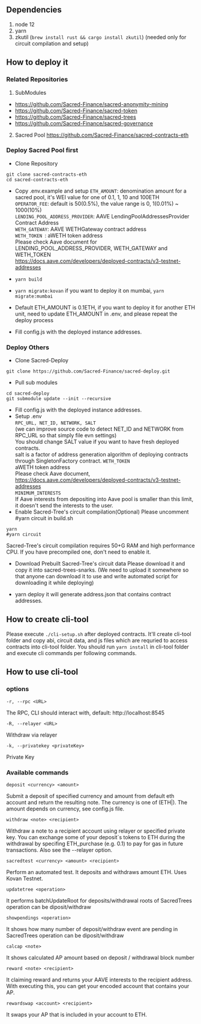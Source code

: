 ## Dependencies

1. node 12
2. yarn
3. zkutil (`brew install rust && cargo install zkutil`) (needed only for circuit compilation and setup)


##  How to deploy it

### Related Repositories

1. SubModules
- https://github.com/Sacred-Finance/sacred-anonymity-mining
- https://github.com/Sacred-Finance/sacred-token
- https://github.com/Sacred-Finance/sacred-trees
- https://github.com/Sacred-Finance/sacred-governance

2. Sacred Pool
https://github.com/Sacred-Finance/sacred-contracts-eth

### Deploy Sacred Pool first
- Clone Repository
```
git clone sacred-contracts-eth
cd sacred-contracts-eth
```
- Copy .env.example and setup
`ETH_AMOUNT`: denomination amount for a sacred pool, it's WEI value for one of 0.1, 1, 10 and 100ETH  
`OPERATOR_FEE`: default is 50(0.5%), the value range is 0, 1(0.01%) ~ 1000(10%)  
`LENDING_POOL_ADDRESS_PROVIDER`: AAVE LendingPoolAddressesProvider Contract Address  
`WETH_GATEWAY`: AAVE WETHGateway contract address  
`WETH_TOKEN `: aWETH token address  
Please check Aave document for LENDING_POOL_ADDRESS_PROVIDER, WETH_GATEWAY and WETH_TOKEN  
https://docs.aave.com/developers/deployed-contracts/v3-testnet-addresses  
- `yarn build` 
- `yarn migrate:kovan`
if you want to deploy it on mumbai, 
`yarn migrate:mumbai`

- Default ETH_AMOUNT is 0.1ETH, if you want to deploy it for another ETH unit, need to update ETH_AMOUNT in .env, and please repeat the deploy process
- Fill config.js with the deployed instance addresses.

### Deploy Others
- Clone Sacred-Deploy
```
git clone https://github.com/Sacred-Finance/sacred-deploy.git
```
- Pull sub modules
``` 
cd sacred-deploy
git submodule update --init --recursive
```
- Fill config.js with the deployed instance addresses.
- Setup .env  
`RPC_URL, NET_ID, NETWORK, SALT`  
(we can improve source code to detect NET_ID and NETWORK from RPC_URL so that simply file evn settings)  
You should change SALT value if you want to have fresh deployed contracts.  
salt is a factor of address generation algorithm of deploying contracts through SingletonFactory contract.
`WETH_TOKEN`  
aWETH token address  
Please check Aave document, https://docs.aave.com/developers/deployed-contracts/v3-testnet-addresses  
`MINIMUM_INTERESTS`  
If Aave interests from depositing into Aave pool is smaller than this limit, it doesn't send the interests to the user.  
- Enable Sacred-Tree's circuit compilation(Optional)
Please uncomment #yarn circuit in build.sh

```cd sacred-trees
yarn
#yarn circuit
```
Sacred-Tree's circuit compilation requires 50+G RAM and high performance CPU.
If you have precompiled one, don't need to enable it.

- Download Prebuilt Sacred-Tree's circuit data
Please download it and copy it into sacred-trees-snarks.
(We need to upload it somewhere so that anyone can download it to use and write automated script for downloading it while deploying)

- yarn deploy
it will generate address.json that contains contract addresses.

## How to create cli-tool
Please execute `./cli-setup.sh` after deployed contracts.
It'll create cli-tool folder and copy abi, circuit data, and js files which are requried to access contracts into cli-tool folder.
You should run `yarn install` in cli-tool folder and execute cli commands per following commands.

## How to use cli-tool
### options  
`-r, --rpc <URL>`

The RPC, CLI should interact with, default: http://localhost:8545

`-R, --relayer <URL>`

Withdraw via relayer

`-k, --privatekey <privateKey>`

Private Key


### Available commands  
`deposit <currency> <amount>`

Submit a deposit of specified currency and amount from default eth account and return the resulting note. 
The currency is one of (ETH|). The amount depends on currency, see config.js file.

`withdraw <note> <recipient>`

Withdraw a note to a recipient account using relayer or specified private key. You can exchange some of your deposit\`s tokens to ETH during the withdrawal by specifing ETH_purchase (e.g. 0.1) to pay for gas in future transactions. Also see the --relayer option.

`sacredtest <currency> <amount> <recipient>`

Perform an automated test. It deposits and withdraws amount ETH. Uses Kovan Testnet.

`updatetree <operation>`
  
It performs batchUpdateRoot for deposits/withdrawal roots of SacredTrees
operation can be diposit/withdraw

`showpendings <operation>`

It shows how many number of deposit/withdraw event are pending in SacredTrees
operation can be diposit/withdraw

`calcap <note>`

It shows calculated AP amount based on deposit / withdrawal block number

`reward <note> <recipient>`

It claiming reward and returns your AAVE interests to the recipient address.  
With executing this, you can get your encoded account that contains your AP.  

`rewardswap <account> <recipient>`

It swaps your AP that is included in your account to ETH.





